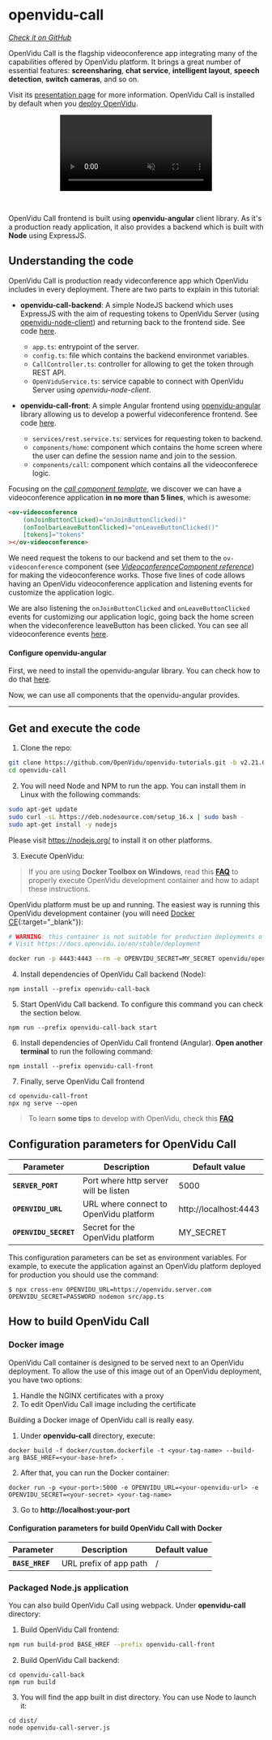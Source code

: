 # openvidu-call
<a href="https://github.com/OpenVidu/openvidu-tutorials/tree/master/openvidu-call" target="_blank"><i class="icon ion-social-github"> Check it on GitHub</i></a>

OpenVidu Call is the flagship videoconference app integrating many of the capabilities offered by OpenVidu platform. It brings a great number of essential features: **screensharing**, **chat service**, **intelligent layout**, **speech detection**, **switch cameras**, and so on.

Visit its <a href="https://openvidu.io/openvidu-call">presentation page</a> for more information. OpenVidu Call is installed by default when you [deploy OpenVidu](deployment).

<p align="center">
  <video class="img-responsive" style="max-width: 80%" src="video/components/ov-call-greetings.mp4" muted async loop autoplay playsinline></video>
</p>

</br>

OpenVidu Call frontend is built using <strong>openvidu-angular</strong> client library. As it's a production ready application, it also provides a backend which is built with <strong>Node</strong> using ExpressJS.

<!-- <p align="center">
  <img class="img-responsive" src="img/demos/openvidu-call-architecture.png">
</p> -->


## Understanding the code

OpenVidu Call is production ready videconference app which OpenVidu includes in every deployment. There are two parts to explain in this tutorial:

* **openvidu-call-backend**: A simple NodeJS backend which uses ExpressJS with the aim of requesting tokens to OpenVidu Server (using [openvidu-node-client](reference-docs/openvidu-node-client/)) and returning back to the frontend side. See code [here](https://github.com/OpenVidu/openvidu-tutorials/tree/master/openvidu-call/openvidu-call-back).

    - `app.ts`: entrypoint of the server.
    - `config.ts`: file which contains the backend environmet variables.
    - `CallController.ts`: controller for allowing to get the token through REST API.
    - `OpenViduService.ts`: service capable to connect with OpenVidu Server using *openvidu-node-client*.


* **openvidu-call-front**: A simple Angular frontend using [openvidu-angular](api/openvidu-angular/) library allowing us to develop a powerful videconference frontend. See code [here](https://github.com/OpenVidu/openvidu-tutorials/tree/master/openvidu-call/openvidu-call-front).

    - `services/rest.service.ts`: services for requesting token to backend.
    - `components/home`: component which contains the home screen where the user can define the session name and join to the session.
    - `components/call`: component which contains all the videoconferece logic.

Focusing on the [_call component template_](https://github.com/OpenVidu/openvidu-tutorials/blob/484418d6d143b89ab0896dee22c66ba17d65afb0/openvidu-call/openvidu-call-front/src/app/components/call/call.component.html#L1-L5), we discover we can have  a videoconference application **in no more than 5 lines**, which is awesome:

```html
<ov-videoconference
	(onJoinButtonClicked)="onJoinButtonClicked()"
	(onToolbarLeaveButtonClicked)="onLeaveButtonClicked()"
	[tokens]="tokens"
></ov-videoconference>
```
We need request the tokens to our backend  and set them to the `ov-videoconference` component (see [_VideoconferenceComponent reference_](/api/openvidu-angular/components/VideoconferenceComponent.html)) for making the videoconference works.
Those five lines of code allows having an OpenVidu videoconference application and listening events for customize the application logic.

We are also listening the `onJoinButtonClicked` and `onLeaveButtonClicked` events for customizing our application logic, going back the home screen when the videconference leaveButton has been clicked. You can see all videoconference events [here](api/openvidu-angular/components/VideoconferenceComponent.html#outputs).


#### Configure openvidu-angular

First, we need to install the openvidu-angular library. You can check how to do that [here](api/openvidu-angular/).

Now, we can use all components that the openvidu-angular provides.

---

## Get and execute the code

1)  Clone the repo:

```bash
git clone https://github.com/OpenVidu/openvidu-tutorials.git -b v2.21.0
cd openvidu-call
```

2) You will need Node and NPM to run the app. You can install them in Linux with the following commands:

```bash
sudo apt-get update
sudo curl -sL https://deb.nodesource.com/setup_16.x | sudo bash -
sudo apt-get install -y nodejs
```

Please visit <a href="https://nodejs.org/">https://nodejs.org/</a> to install it on other platforms.

3) Execute OpenVidu:

> If you are using **Docker Toolbox on Windows**, read this **[FAQ](troubleshooting/#3-i-am-using-windows-to-run-the-tutorials-develop-my-app-anything-i-should-know)** to properly execute OpenVidu development container and how to adapt these instructions.

OpenVidu platform must be up and running. The easiest way is running this OpenVidu development container (you will need [Docker CE](https://store.docker.com/search?type=edition&offering=community){:target="_blank"}):

```bash
# WARNING: this container is not suitable for production deployments of OpenVidu Platform
# Visit https://docs.openvidu.io/en/stable/deployment

docker run -p 4443:4443 --rm -e OPENVIDU_SECRET=MY_SECRET openvidu/openvidu-server-kms:2.21.0
```

4) Install dependencies of OpenVidu Call backend (Node):

```
npm install --prefix openvidu-call-back
```

5) Start OpenVidu Call backend. To configure this command you can check the section below.

```
npm run --prefix openvidu-call-back start
```

6) Install dependencies of OpenVidu Call frontend (Angular). **Open another terminal** to run the following command:

```
npm install --prefix openvidu-call-front
```

7) Finally, serve OpenVidu Call frontend

```
cd openvidu-call-front
npx ng serve --open
```

> To learn **some tips** to develop with OpenVidu, check this **[FAQ](troubleshooting/#2-any-tips-to-make-easier-the-development-of-my-app-with-openvidu)**

## Configuration parameters for OpenVidu Call

| Parameter                     | Description   					       | Default value   |
| ----------------------------- | ---------------------------------------- | --------------- |
| **`SERVER_PORT`**             | Port where http server will be listen    | 5000            |
| **`OPENVIDU_URL`**            | URL where connect to OpenVidu platform   | http://localhost:4443 |
| **`OPENVIDU_SECRET`**         | Secret for the OpenVidu platform         | MY_SECRET       |

This configuration parameters can be set as environment variables. For example, to execute the application against an OpenVidu platform deployed for production you should use the command:

```
$ npx cross-env OPENVIDU_URL=https://openvidu.server.com OPENVIDU_SECRET=PASSWORD nodemon src/app.ts
```

## How to build OpenVidu Call

### Docker image

<div class="warningBoxContent">
  <div style="display: table-cell; vertical-align: middle;">
      <i class="icon ion-android-alert warningIcon"></i>
  </div>
  <div class="warningBoxText">
    OpenVidu Call container is designed to be served next to an OpenVidu deployment. To allow the use of this image out of an OpenVidu deployment, you have two options:
	  <ol>
		  <li>Handle the NGINX certificates with a proxy	</li>
		  <li>To edit OpenVidu Call image including the certificate</li>
	  </ol>
  </div>
</div>

Building a Docker image of OpenVidu call is really easy.

1) Under **openvidu-call** directory, execute:

```
docker build -f docker/custom.dockerfile -t <your-tag-name> --build-arg BASE_HREF=<your-base-href> .
```

2) After that, you can run the Docker container:

```
docker run -p <your-port>:5000 -e OPENVIDU_URL=<your-openvidu-url> -e OPENVIDU_SECRET=<your-secret> <your-tag-name>
```
3) Go to **http://localhost:your-port**

#### Configuration parameters for build OpenVidu Call with Docker

| Parameter                     | Description   					       | Default value   |
| ----------------------------- | ---------------------------------------- | --------------- |
| **`BASE_HREF`**               | URL prefix of app path                   | /               |




### Packaged Node.js application

You can also build OpenVidu Call using webpack. Under **openvidu-call** directory:

1) Build OpenVidu Call frontend:

```bash
npm run build-prod BASE_HREF --prefix openvidu-call-front
```

2) Build OpenVidu Call backend:

```
cd openvidu-call-back
npm run build
```

3) You will find the app built in dist directory. You can use Node to launch it:

```
cd dist/
node openvidu-call-server.js
```
